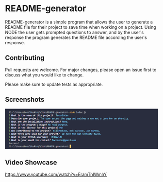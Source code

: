 # README-generator
README-generator is a simple program that allows the user to generate a README file for their project to save time when working on a project.
Using NODE the user gets prompted questions to answer, and by the user's response the program generates the README file according the user's response.

## Contributing
Pull requests are welcome. For major changes, please open an issue first to discuss what you would like to change.

Please make sure to update tests as appropriate.

## Screenshots
<img src="./screenshot.png">

## Video Showcase
https://www.youtube.com/watch?v=EramTnlWmhY
